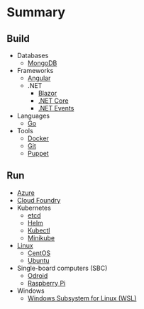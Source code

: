 # Summary

## Build

* Databases
  * [MongoDB](./docs/mongodb.md)
* Frameworks
  * [Angular](./docs/angular.md)
  * .NET
    * [Blazor](./docs/blazor.md)
    * [.NET Core](./docs/dotnetcore.md)
    * [.NET Events](./docs/dotnetevents.md)
* Languages
  * [Go](./docs/go.md)
* Tools
  * [Docker](./docs/docker.md)
  * [Git](./docs/git.md)
  * [Puppet](./docs/puppet.md)

## Run

* [Azure](./docs/azure.md)
* [Cloud Foundry](./docs/cloudfoundry.md)
* Kubernetes
  * [etcd](./docs/etcd.md)
  * [Helm](./docs/helm.md)
  * [Kubectl](./docs/kubectl.md)
  * [Minikube](./docs/minikube.md)
* [Linux](./docs/linux.md)
  * [CentOS](./docs/centos.md)
  * [Ubuntu](./docs/ubuntu.md)
* Single-board computers (SBC)
  * [Odroid](./docs/odroid.md)
  * [Raspberry Pi](./docs/raspberrypi.md)
* Windows
  * [Windows Subsystem for Linux (WSL)](./docs/wsl.md)
